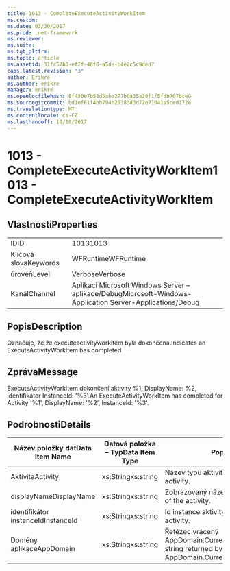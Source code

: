 ```yaml
---
title: 1013 - CompleteExecuteActivityWorkItem
ms.custom: 
ms.date: 03/30/2017
ms.prod: .net-framework
ms.reviewer: 
ms.suite: 
ms.tgt_pltfrm: 
ms.topic: article
ms.assetid: 31fc57b3-ef2f-48f0-a5de-b4e2c5c9ded7
caps.latest.revision: "3"
author: Erikre
ms.author: erikre
manager: erikre
ms.openlocfilehash: 8f430e7b58d5aba277b0a35a20f1f5fdb707bce9
ms.sourcegitcommit: bd1ef61f4bb794b25383d3d72e71041a5ced172e
ms.translationtype: MT
ms.contentlocale: cs-CZ
ms.lasthandoff: 10/18/2017
---
```

# <a name="1013---completeexecuteactivityworkitem"></a><span data-ttu-id="8bd3c-102">1013 - CompleteExecuteActivityWorkItem</span><span class="sxs-lookup"><span data-stu-id="8bd3c-102">1013 - CompleteExecuteActivityWorkItem</span></span>
## <a name="properties"></a><span data-ttu-id="8bd3c-103">Vlastnosti</span><span class="sxs-lookup"><span data-stu-id="8bd3c-103">Properties</span></span>  
  
|||  
|-|-|  
|<span data-ttu-id="8bd3c-104">ID</span><span class="sxs-lookup"><span data-stu-id="8bd3c-104">ID</span></span>|<span data-ttu-id="8bd3c-105">1013</span><span class="sxs-lookup"><span data-stu-id="8bd3c-105">1013</span></span>|  
|<span data-ttu-id="8bd3c-106">Klíčová slova</span><span class="sxs-lookup"><span data-stu-id="8bd3c-106">Keywords</span></span>|<span data-ttu-id="8bd3c-107">WFRuntime</span><span class="sxs-lookup"><span data-stu-id="8bd3c-107">WFRuntime</span></span>|  
|<span data-ttu-id="8bd3c-108">úroveň</span><span class="sxs-lookup"><span data-stu-id="8bd3c-108">Level</span></span>|<span data-ttu-id="8bd3c-109">Verbose</span><span class="sxs-lookup"><span data-stu-id="8bd3c-109">Verbose</span></span>|  
|<span data-ttu-id="8bd3c-110">Kanál</span><span class="sxs-lookup"><span data-stu-id="8bd3c-110">Channel</span></span>|<span data-ttu-id="8bd3c-111">Aplikaci Microsoft Windows Server – aplikace/Debug</span><span class="sxs-lookup"><span data-stu-id="8bd3c-111">Microsoft-Windows-Application Server-Applications/Debug</span></span>|  
  
## <a name="description"></a><span data-ttu-id="8bd3c-112">Popis</span><span class="sxs-lookup"><span data-stu-id="8bd3c-112">Description</span></span>  
 <span data-ttu-id="8bd3c-113">Označuje, že že executeactivityworkitem byla dokončena.</span><span class="sxs-lookup"><span data-stu-id="8bd3c-113">Indicates an ExecuteActivityWorkItem has completed</span></span>  
  
## <a name="message"></a><span data-ttu-id="8bd3c-114">Zpráva</span><span class="sxs-lookup"><span data-stu-id="8bd3c-114">Message</span></span>  
 <span data-ttu-id="8bd3c-115">ExecuteActivityWorkItem dokončení aktivity %1, DisplayName: %2, identifikátor InstanceId: '%3'.</span><span class="sxs-lookup"><span data-stu-id="8bd3c-115">An ExecuteActivityWorkItem has completed for Activity '%1', DisplayName: '%2', InstanceId: '%3'.</span></span>  
  
## <a name="details"></a><span data-ttu-id="8bd3c-116">Podrobnosti</span><span class="sxs-lookup"><span data-stu-id="8bd3c-116">Details</span></span>  
  
|<span data-ttu-id="8bd3c-117">Název položky dat</span><span class="sxs-lookup"><span data-stu-id="8bd3c-117">Data Item Name</span></span>|<span data-ttu-id="8bd3c-118">Datová položka – Typ</span><span class="sxs-lookup"><span data-stu-id="8bd3c-118">Data Item Type</span></span>|<span data-ttu-id="8bd3c-119">Popis</span><span class="sxs-lookup"><span data-stu-id="8bd3c-119">Description</span></span>|  
|--------------------|--------------------|-----------------|  
|<span data-ttu-id="8bd3c-120">Aktivita</span><span class="sxs-lookup"><span data-stu-id="8bd3c-120">Activity</span></span>|<span data-ttu-id="8bd3c-121">xs:String</span><span class="sxs-lookup"><span data-stu-id="8bd3c-121">xs:string</span></span>|<span data-ttu-id="8bd3c-122">Název typu aktivity.</span><span class="sxs-lookup"><span data-stu-id="8bd3c-122">The type name of the activity.</span></span>|  
|<span data-ttu-id="8bd3c-123">displayName</span><span class="sxs-lookup"><span data-stu-id="8bd3c-123">DisplayName</span></span>|<span data-ttu-id="8bd3c-124">xs:String</span><span class="sxs-lookup"><span data-stu-id="8bd3c-124">xs:string</span></span>|<span data-ttu-id="8bd3c-125">Zobrazovaný název aktivity.</span><span class="sxs-lookup"><span data-stu-id="8bd3c-125">The display name of the activity.</span></span>|  
|<span data-ttu-id="8bd3c-126">identifikátor instanceId</span><span class="sxs-lookup"><span data-stu-id="8bd3c-126">InstanceId</span></span>|<span data-ttu-id="8bd3c-127">xs:String</span><span class="sxs-lookup"><span data-stu-id="8bd3c-127">xs:string</span></span>|<span data-ttu-id="8bd3c-128">Id instance aktivity.</span><span class="sxs-lookup"><span data-stu-id="8bd3c-128">The instance id of the activity.</span></span>|  
|<span data-ttu-id="8bd3c-129">Domény aplikace</span><span class="sxs-lookup"><span data-stu-id="8bd3c-129">AppDomain</span></span>|<span data-ttu-id="8bd3c-130">xs:String</span><span class="sxs-lookup"><span data-stu-id="8bd3c-130">xs:string</span></span>|<span data-ttu-id="8bd3c-131">Řetězec vrácený AppDomain.CurrentDomain.FriendlyName.</span><span class="sxs-lookup"><span data-stu-id="8bd3c-131">The string returned by AppDomain.CurrentDomain.FriendlyName.</span></span>|
